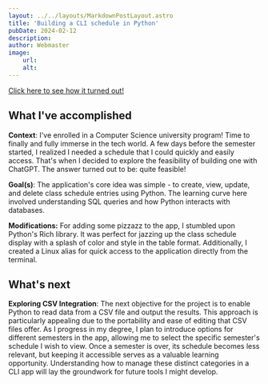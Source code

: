 ```yaml
---
layout: ../../layouts/MarkdownPostLayout.astro
title: 'Building a CLI schedule in Python'
pubDate: 2024-02-12
description:
author: Webmaster
image:
    url:
    alt: 
---
```

[Click here to see how it turned out!](https://res.cloudinary.com/dnot31hiv/image/upload/f_auto,q_auto/v1/blog/bzxmzogezphjesgmcnuk)
## What I've accomplished

**Context**: I've enrolled in a Computer Science university program! Time to finally and fully immerse in the tech world. A few days before the semester started, I realized I needed a schedule that I could quickly and easily access. That's when I decided to explore the feasibility of building one with ChatGPT. The answer turned out to be: quite feasible!

**Goal(s)**: The application's core idea was simple - to create, view, update, and delete class schedule entries using Python. The learning curve here involved understanding SQL queries and how Python interacts with databases.

**Modifications:** For adding some pizzazz to the app, I stumbled upon Python's Rich library. It was perfect for jazzing up the class schedule display with a splash of color and style in the table format. Additionally, I created a Linux alias for quick access to the application directly from the terminal.

## What's next

**Exploring CSV Integration**: The next objective for the project is to enable Python to read data from a CSV file and output the results. This approach is particularly appealing due to the portability and ease of editing that CSV files offer. As I progress in my degree, I plan to introduce options for different semesters in the app, allowing me to select the specific semester's schedule I wish to view. Once a semester is over, its schedule becomes less relevant, but keeping it accessible serves as a valuable learning opportunity. Understanding how to manage these distinct categories in a CLI app will lay the groundwork for future tools I might develop.